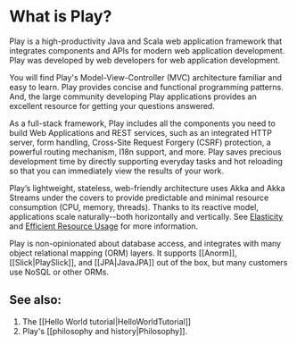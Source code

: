 <!--- Copyright (C) Lightbend Inc. <https://www.lightbend.com> -->

# What is Play?

Play is a high-productivity Java and Scala web application framework that integrates components and APIs for modern web application development. Play was developed by web developers for web application development.

You will find Play's Model-View-Controller (MVC) architecture familiar and easy to learn. Play provides concise and functional programming patterns. And, the large community developing Play applications provides an excellent resource for getting your questions answered.

As a full-stack framework, Play includes all the components you need to build Web Applications and REST services, such as an integrated HTTP server, form handling, Cross-Site Request Forgery (CSRF) protection, a powerful routing mechanism, I18n support, and more. Play saves precious development time by directly supporting everyday tasks and hot reloading so that you can immediately view the results of your work.

Play’s lightweight, stateless, web-friendly architecture uses Akka and Akka Streams under the covers to provide predictable and minimal resource consumption (CPU, memory, threads). Thanks to its reactive model, applications scale naturally--both horizontally and vertically. See [Elasticity](https://developer.lightbend.com/elastic-scaling/) and [Efficient Resource Usage](https://developer.lightbend.com/efficient-resource-usage/) for more information.

Play is non-opinionated about database access, and integrates with many object relational mapping (ORM) layers. It supports [[Anorm]], [[Slick|PlaySlick]], and [[JPA|JavaJPA]] out of the box, but many customers use NoSQL or other ORMs.


## See also:

1. The [[Hello World tutorial|HelloWorldTutorial]]
1. Play's [[philosophy and history|Philosophy]].
